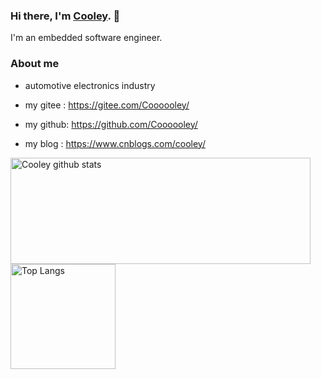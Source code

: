 ### Hi there, I'm [Cooley](https://www.cnblogs.com/cooley/). 👋

I'm an embedded software engineer.

<!--
**Coooooley/Coooooley** is a ✨ _special_ ✨ repository because its `README.md` (this file) appears on your GitHub profile.

Here are some ideas to get you started:

- 🔭 I’m currently working on ...
- 🌱 I’m currently learning ...
- 👯 I’m looking to collaborate on ...
- 🤔 I’m looking for help with ...
- 💬 Ask me about ...
- 📫 How to reach me: ...
- 😄 Pronouns: ...
- ⚡ Fun fact: ...
-->

### About me

- automotive electronics industry

- my gitee : https://gitee.com/Coooooley/
- my github: https://github.com/Coooooley/
- my blog  : https://www.cnblogs.com/cooley/


<a href="https://github.com/anuraghazra/github-readme-stats">
  <img align="center" src="https://github-readme-stats.vercel.app/api?username=Cooley&hide=prs&count_private=true&show_icons=true&theme=material-palenight" alt="Cooley github stats" width="480" height="170" />
</a>

<a href="https://github.com/anuraghazra/github-readme-stats">
  <img align="center" src="https://github-readme-stats.vercel.app/api/top-langs/?username=Coooooley&layout=compact&theme=material-palenight" alt="Top Langs" height="168" />
</a>
